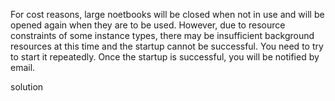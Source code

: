 For cost reasons, large noetbooks will be closed when not in use and will be opened again when they are to be used. However, due to resource constraints of some instance types, there may be insufficient background resources at this time and the startup cannot be successful. You need to try to start it repeatedly. Once the startup is successful, you will be notified by email.

solution


